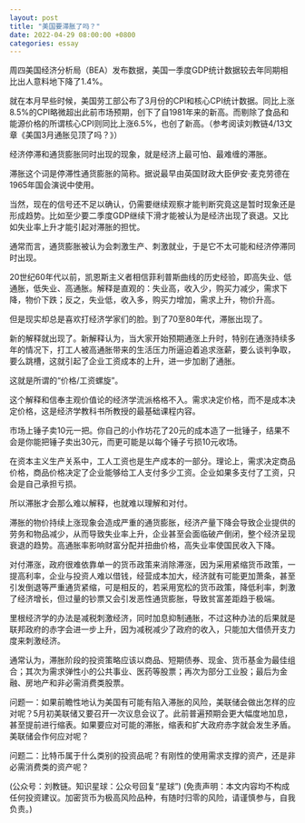 ```yaml
---
layout: post
title: "美国要滞胀了吗？"
date: 2022-04-29 08:00:00 +0800
categories: essay
---
```


周四美国经济分析局（BEA）发布数据，美国一季度GDP统计数据较去年同期相比出人意料地下降了1.4%。

就在本月早些时候，美国劳工部公布了3月份的CPI和核心CPI统计数据。同比上涨8.5%的CPI略微超出此前市场预期，创下了自1981年来的新高。而剔除了食品和能源价格的所谓核心CPI则同比上涨6.5%，也创了新高。（参考阅读刘教链4/13文章《美国3月通胀见顶了吗？》）

经济停滞和通货膨胀同时出现的现象，就是经济上最可怕、最难缠的滞胀。

滞胀这个词是停滞性通货膨胀的简称。据说最早由英国财政大臣伊安·麦克劳德在1965年国会演说中使用。

当然，现在的信号还不足以确认，仍需要继续观察才能判断究竟这是暂时现象还是形成趋势。比如至少要二季度GDP继续下滑才能被认为是经济出现了衰退。又比如失业率上升才能引起对滞胀的担忧。

通常而言，通货膨胀被认为会刺激生产、刺激就业，于是它不太可能和经济停滞同时出现。

20世纪60年代以前，凯恩斯主义者相信菲利普斯曲线的历史经验，即高失业、低通胀，低失业、高通胀。解释是直观的：失业高，收入少，购买力减少，需求下降，物价下跌；反之，失业低，收入多，购买力增加，需求上升，物价升高。

但是现实却总是喜欢打经济学家们的脸。到了70至80年代，滞胀出现了。

新的解释就出现了。新解释认为，当大家开始预期通涨上升时，特别在通涨持续多年的情况下，打工人被高通胀带来的生活压力所逼迫着追求涨薪，要么谈判争取，要么跳槽，这就引起了企业工资成本的上升，进一步加剧了通胀。

这就是所谓的“价格/工资螺旋”。

这个解释和信奉主观价值论的经济学流派格格不入。需求决定价格，而不是成本决定价格，这是经济学教科书所教授的最基础课程内容。

市场上锤子卖10元一把。你自己的小作坊花了20元的成本造了一批锤子，结果不会是你能把锤子卖出30元，而更可能是以每个锤子亏损10元收场。

在资本主义生产关系中，工人工资也是生产成本的一部分。理论上，需求决定商品价格，商品价格决定了企业能够给工人支付多少工资。企业如果多支付了工资，只会是自己承担亏损。

所以滞胀才会那么难以解释，也就难以理解和对付。

滞胀的物价持续上涨现象会造成严重的通货膨胀，经济产量下降会导致企业提供的劳务和物品减少，从而导致失业率上升，企业甚至会面临破产倒闭，整个经济呈现衰退的趋势。高通胀率影响财富分配并扭曲价格，高失业率使国民收入下降。

对付滞涨，政府很难依靠单一的货币政策来消除滞涨，因为采用紧缩货币政策，一提高利率，企业与投资人难以借钱，经营成本加大，经济就有可能更加萧条，甚至引发倒退等严重通货紧缩，可是相反的，若采用宽松的货币政策，降低利率，刺激了经济增长，但过量的钞票又会引发恶性通货膨胀，导致贫富差距趋于极端。

里根经济学的办法是减税刺激经济，同时加息抑制通胀，不过这种办法的后果就是联邦政府的赤字会进一步上升，因为减税减少了政府的收入，只能加大借债开支力度来刺激经济。

通常认为，滞胀阶段的投资策略应该以商品、短期债券、现金、货币基金为最佳组合；其次为需求弹性小的公共事业、医药等股票；再次为部分工业股；最后为金融、房地产和非必需消费类股票。

问题一：如果前瞻性地认为美国有可能有陷入滞胀的风险，美联储会做出怎样的应对呢？5月初美联储又要召开一次议息会议了。此前普遍预期会更大幅度地加息，甚至提前进行缩表。如果要应对可能的滞胀，缩表和扩大政府赤字就会发生矛盾。美联储会作何应对呢？

问题二：比特币属于什么类别的投资品呢？有刚性的使用需求支撑的资产，还是非必需消费类的资产呢？

(公众号：刘教链。知识星球：公众号回复“星球”)
(免责声明：本文内容均不构成任何投资建议。加密货币为极高风险品种，有随时归零的风险，请谨慎参与，自我负责。)